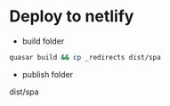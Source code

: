 # Deploy to netlify


- build folder

```bash
quasar build && cp _redirects dist/spa
```

- publish folder

dist/spa